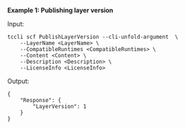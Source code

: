 **Example 1: Publishing layer version**



Input: 

```
tccli scf PublishLayerVersion --cli-unfold-argument  \
    --LayerName <LayerName> \
    --CompatibleRuntimes <CompatibleRuntimes> \
    --Content <Content> \
    --Description <Description> \
    --LicenseInfo <LicenseInfo>
```

Output: 
```
{
    "Response": {
        "LayerVersion": 1
    }
}
```

